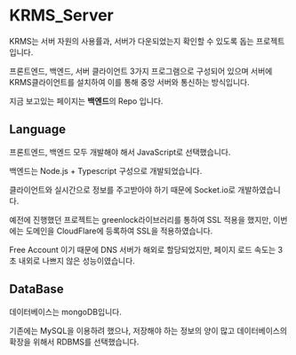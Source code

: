 # KRMS_Server

KRMS는 서버 자원의 사용률과, 서버가 다운되었는지 확인할 수 있도록 돕는 프로젝트 입니다.

프론트엔드, 백엔드, 서버 클라이언트 3가지 프로그램으로 구성되어 있으며 서버에 KRMS클라이언트를 설치하여 이를 통해 중앙 서버와 통신하는 방식입니다.

지금 보고있는 페이지는 **백엔드**의 Repo 입니다.

## Language

프론트엔드, 백엔드 모두 개발해야 해서 JavaScript로 선택했습니다.

백엔드는 Node.js + Typescript 구성으로 개발되었습니다.

클라이언트와 실시간으로 정보를 주고받아야 하기 때문에 Socket.io로 개발하였습니다.


예전에 진행했던 프로젝트는 greenlock라이브러리를 통하여 SSL 적용을 했지만, 이번에는 도메인을 CloudFlare에 등록하여 SSL을 적용하였습니다.

Free Account 이기 때문에 DNS 서버가 해외로 할당되었지만, 페이지 로드 속도는 3초 내외로 나쁘지 않은 성능이였습니다.

## DataBase

데이터베이스는 mongoDB입니다.

기존에는 MySQL을 이용하려 했으나, 저장해야 하는 정보의 양이 많고 데이터베이스의 확장을 위해서 RDBMS를 선택했습니다.

